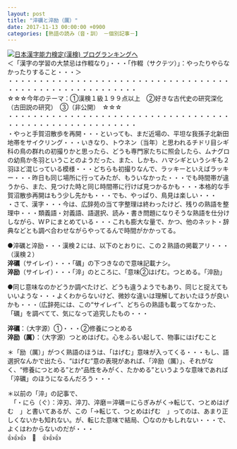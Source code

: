 ```yaml
---
layout: post
title: "淬礪と淬励（厲）"
date: 2017-11-13 00:00:00 +0900
categories: [熟語の読み（音・訓）　－個別記事－]
---
```


[![](/syuusyuu9701/assets/images/淬礪と淬励（厲）-br_c_3028_1.gif)](http://blog.with2.net/link.php?1659096:3028 "日本漢字能力検定(漢検) ブログランキングへ")[日本漢字能力検定(漢検) ブログランキングへ](http://blog.with2.net/link.php?1659096:3028)  
＜「漢字の学習の大禁忌は作輟なり」・・・「作輟（サクテツ）」：やったりやらなかったりすること・・・＞  
・・・・・・・・・・・・・・・・・・・・・・・・・・・・・・・・・・・・・・・・・・・・・・・・・・・・・・・・・  
☆☆☆今年のテーマ：①漢検１級１９９点以上　②好きな古代史の研究深化（古田説の研究）　③（非公開）　☆☆☆　　  
・・・・・・・・・・・・・・・・・・・・・・・・・・・・・・・・・・・・・・・・・・・・・・・・・・・・・・・・・  
・やっと手賀沼散歩を再開・・・といっても、まだ近場の、平坦な我孫子北新田地帯をサイクリング・・・いきなり、トウネン（当年）と思われるチドリ目シギ科の鳥の群れの初撮りかと思ったら、どうも専門家たちに照会したら、ムナグロの幼鳥か冬羽ということのようだった、また、しかも、ハマシギというシギも２羽ほど混じっている模様・・・どちらも初撮りなんで、ラッキーといえばラッキー・・・昨日も同じ場所に行ってみたが、もういなかった・・・でも時間帯が違うから、また、見つけた時と同じ時間帯に行けば見つかるかも・・・本格的な手賀沼散歩再開はもう少し先かも・・・でも、やっぱり、鳥見は楽しい・・・  
・さて、漢字・・・今は、広辞苑の当て字整理は終わったけど、残りの熟語を整理中・・・類義語・対義語、語選択、読み・書き問題になりそうな熟語を仕分けしながら、ＷＰにまとめている・・・これも膨大な量で、かつ、他のネット・辞典などとも調べ合わせながらやってるんで時間がかかってる。  
  
●淬礪と淬励・・・漢検２には、以下のとおりに、この２熟語の掲載アリ・・・  
（漢検２）  
**淬礪**（サイレイ）・・・「礪」の下つきなので意味記載ナシ。  
**淬励**（サイレイ）・・・「淬」のところに、「意味②はげむ。つとめる。「淬励」  
  
●同じ意味なのかどうか調べたけど、どうも違うようでもあり、同じと捉えてもいいような・・・よくわからないけど、微妙な違いは理解しておいたほうが良いかも・・・（広辞苑には、この“サイレイ”、どちらの熟語も載ってなかった、「礪」を調べてて、気になって追究したもの・・・  
  
**淬礪**：（大字源）①・・・②修養につとめる  
**淬励（厲）**：（大字源）つとめはげむ。心をふるい起して、物事にはげむこと  
  
＊「励（厲）」がつく熟語のほうは、「はげむ」意味が入ってくる・・・もし、語選択なんかで出たら、“はげむ”意の表現があれば、「淬励（厲）」、それがなく、“修養につとめる”とか“品性をみがく、たかめる”というような意味であれば「淬礪」のほうになるんだろう・・・  
  
＊以前の「淬」の記事で、  
　「・にら（ぐ）：淬刃、淬刀、淬磨＝淬礪＝にらぎみがく→転じて、つとめはげむ　」と書いてあるが、この「→転じて、つとめはげむ　」ってのは、あまり正しくないかも知れない。が、転じた意味で結局、〇なのかもしれない・・・で、よくはわからないのだが・・・  
👍👍👍　🐔　👍👍👍
